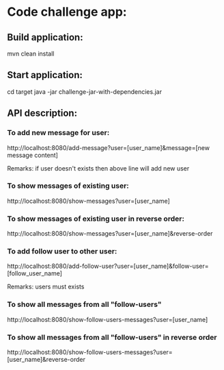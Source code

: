 
# Code challenge app: 

## Build application: 

mvn clean install

## Start application:
cd target
java -jar challenge-jar-with-dependencies.jar

## API description:
### To add new message for user:
http://localhost:8080/add-message?user=[user_name]&message=[new message content]

Remarks: if user doesn't exists then above line will add new user

### To show messages of existing user:
http://localhost:8080/show-messages?user=[user_name]


### To show messages of existing user in reverse order:
http://localhost:8080/show-messages?user=[user_name]&reverse-order


### To add follow user to other user:
http://localhost:8080/add-follow-user?user=[user_name]&follow-user=[follow_user_name]

Remarks: users must exists

### To show all messages from all "follow-users"
http://localhost:8080/show-follow-users-messages?user=[user_name]

### To show all messages from all "follow-users" in reverse order
http://localhost:8080/show-follow-users-messages?user=[user_name]&reverse-order
